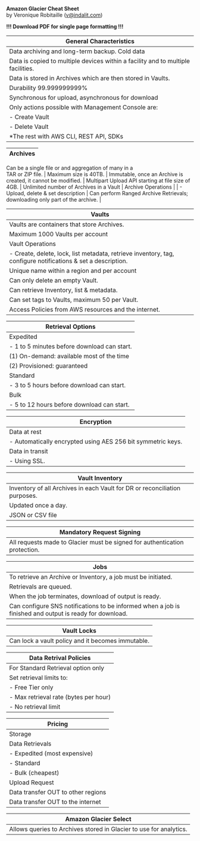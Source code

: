 **Amazon Glacier Cheat Sheet**  
by Veronique Robitaille (v@indalit.com) 
  
**!!! Download PDF for single page formatting !!!** 

General Characteristics	|
----------------------- |
Data archiving and long-term backup.  Cold data	|
Data is copied to multiple devices within a facility and to multiple facilities. |
Data is stored in Archives which are then stored in	Vaults.	|
Durability 99.999999999% |
Synchronous for upload, asynchronous for download |
Only actions possible with Management Console are: |
   |	- Create Vault |
   |	- Delete Vault |
   |	*The rest with AWS CLI, REST API, SDKs |


Archives |
-------- |
Can be a single file or and aggregation of many in a 	
TAR or ZIP file. |
Maximum size is 40TB. |	
Immutable, once an Archive is created, it cannot be	
modified. |
Multipart Upload API starting at file size of 4GB. |
Unlimited number of Archives in a Vault	|
Archive Operations |
   |	- Upload, delete & set description |
Can perform Ranged Archive Retrievals; downloading only part of the archive. |
	

Vaults |
------ |
Vaults are containers that store Archives. |
Maximum 1000 Vaults per account	|
Vault Operations |
   |	- Create, delete, lock, list metadata, retrieve inventory, tag, configure notifications & set a description. |
Unique name within a region and per account	|
Can only delete an empty Vault.	|
Can retrieve Inventory, list & metadata. |
Can set tags to Vaults, maximum 50 per Vault. |
Access Policies from AWS resources and the internet. |
	
Retrieval Options |
----------------- |
Expedited |
   |	 - 1 to 5 minutes before download can start. |
   |     (1) On-demand: available most of the time |
   |     (2) Provisioned: guaranteed |
Standard |
   |     - 3 to 5 hours before download can start. |
Bulk |
   |	 - 5 to 12 hours before download can start. |


Encryption |
---------- |
Data at rest |
   |	 - Automatically encrypted using AES 256 bit symmetric keys. |
Data in transit	|
   |	 - Using SSL. |
	
Vault Inventory |
--------------- |
Inventory of all Archives in each Vault for DR or reconciliation purposes. |
Updated once a day. |
JSON or CSV file |
	
Mandatory Request Signing |
------------------------- |
All requests made to Glacier must be signed for authentication protection. |
	
Jobs |
---- |
To retrieve an Archive or Inventory, a job must be initiated. |	
Retrievals are queued. |
When the job terminates, download of output is ready. |
Can configure SNS notifications to be informed when	a job is finished and output is ready for download. |
	
Vault Locks	|
----------- |
Can lock a vault policy and it becomes immutable. |
	
Data Retrival Policies |
---------------------- |
For Standard Retrieval option only |
Set retrieval limits to: |	
   |	- Free Tier only |
   |	- Max retrieval rate (bytes per hour) |
   |	- No retrieval limit |
	
Pricing	|
------- |
Storage	|
Data Retrievals	|
   |	- Expedited (most expensive)
   |	- Standard
   |	- Bulk (cheapest)
Upload Request |
Data transfer OUT to other regions |
Data transfer OUT to the internet |
	
Amazon Glacier Select |
--------------------- |
Allows  queries to Archives stored in Glacier to use for analytics.	|